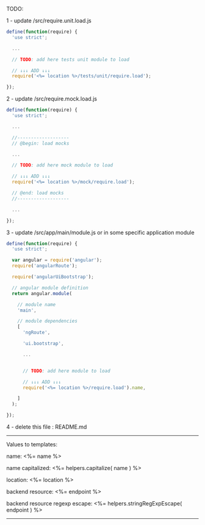 
TODO:

1 - update /src/require.unit.load.js

```javascript
define(function(require) {
  'use strict';

  ...

  // TODO: add here tests unit module to load

  // ↓↓↓ ADD ↓↓↓
  require('<%= location %>/tests/unit/require.load');

});
```

2 - update /src/require.mock.load.js

```javascript
define(function(require) {
  'use strict';

  ...

  //-------------------
  // @begin: load mocks

  ...

  // TODO: add here mock module to load

  // ↓↓↓ ADD ↓↓↓
  require('<%= location %>/mock/require.load');

  // @end: load mocks
  //-------------------

  ...

});
```

3 - update /src/app/main/module.js
    or in some specific application module

```javascript
define(function(require) {
  'use strict';

  var angular = require('angular');
  require('angularRoute');

  require('angularUiBootstrap');

  // angular module definition
  return angular.module(

    // module name
    'main',

    // module dependencies
    [
      'ngRoute',

      'ui.bootstrap',

      ...


      // TODO: add here module to load

      // ↓↓↓ ADD ↓↓↓
      require('<%= location %>/require.load').name,

    ]
  );

});
```

4 - delete this file : README.md


-------------------------------------------------------------------------------

Values to templates:

  name: <%= name %>

  name capitalized: <%= helpers.capitalize( name ) %>

  location: <%= location %>

  backend resource: <%= endpoint %>

  backend resource regexp escape: <%= helpers.stringRegExpEscape( endpoint ) %>

-------------------------------------------------------------------------------
